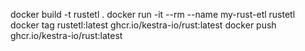 docker build -t rustetl .
docker run -it --rm --name my-rust-etl rustetl
docker tag rustetl:latest ghcr.io/kestra-io/rust:latest
docker push ghcr.io/kestra-io/rust:latest